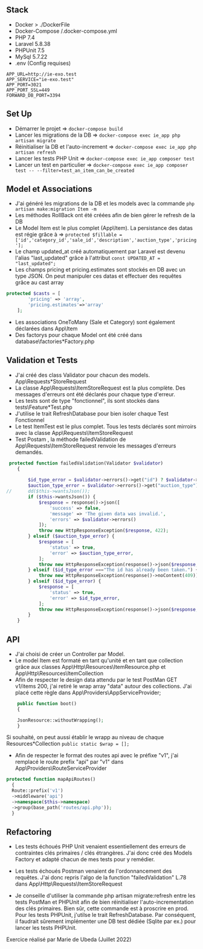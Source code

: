 ## Stack
- Docker > ./DockerFile
- Docker-Compose /.docker-compose.yml
- PHP 7.4
- Laravel 5.8.38
- PHPUnit 7.5
- MySql 5.7.22
- .env (Config requises)
```
APP_URL=http://ie-exo.test
APP_SERVICE="ie-exo.test"
APP_PORT=3021
APP_PORT_SSL=449
FORWARD_DB_PORT=3394
```

## Set Up
- Démarrer le projet  => `docker-compose build`
- Lancer les migrations de la DB => `docker-compose exec ie_app php artisan migrate`
- Réinitialiser la DB et l'auto-increment => `docker-compose exec ie_app php artisan refresh`
- Lancer les tests PHP Unit => `docker-compose exec ie_app composer test`
- Lancer un test en particulier => `docker-compose exec ie_app composer test -- --filter=test_an_item_can_be_created`

## Model et Associations
- J'ai généré les migrations de la DB et les models avec la commande
`php artisan make:migration Item -m`
- Les méthodes RollBack ont été créées afin de bien gérer le refresh de la DB
- Le Model Item est le plus complet (App\Item). La persistance des datas est régie grâce à => 
`protected $fillable =['id','category_id','sale_id','description','auction_type','pricing'];`
- Le champ updated_at créé automatiquement par Laravel est devenu l'alias "last_updated" grâce à l'attribut `const UPDATED_AT = "last_updated";`
- Les champs pricing et pricing.estimates sont stockés en DB avec un type JSON. On peut manipuler ces datas et effectuer des requêtes grâce au cast array
``` PHP
protected $casts = [
        'pricing' => 'array',
        'pricing.estimates'=>'array'
    ];
```
- Les associations OneToMany (Sale et Category) sont également déclarées dans App\Item
- Des factorys pour chaque Model ont été créé dans database\factories\*Factory.php

## Validation et Tests
- J'ai créé des class Validator pour chacun des models. App\Requests\*StoreRequest
- La classe App\Requests\ItemStoreRequest est la plus complète. Des messages d'erreurs ont été déclarés pour chaque type d'erreur.
- Les tests sont de type "fonctionnel", ils sont stockés dans tests\Feature\*Test.php
- J'utilise le trait RefreshDatabase pour bien isoler chaque Test Fonctionnel
- Le test ItemTest est le plus complet. Tous les tests déclarés sont mirroirs avec la classe App\Requests\ItemStoreRequest
- Test Postam , la méthode failedValidation de App\Requests\ItemStoreRequest renvoie les messages d'erreurs demandés.
```PHP
 protected function failedValidation(Validator $validator)
    {
        
        $id_type_error = $validator->errors()->get("id") ? $validator->errors()->get("id")[0] : false;
        $auction_type_error = $validator->errors()->get("auction_type") ? $validator->errors()->get("auction_type")[0] : false ;
//      dd($this->wantsJson());
        if ($this->wantsJson()) {
            $response = response()->json([
                'success' => false,
                'message' => 'The given data was invalid.',
                'errors' => $validator->errors()
            ]);
            throw new HttpResponseException($response, 422);
        } elseif ($auction_type_error) {
            $response = [
                'status' => true,
                'error' => $auction_type_error,
            ];
            throw new HttpResponseException(response()->json($response, 400));
        } elseif ($id_type_error ==="The id has already been taken.") {
            throw new HttpResponseException(response()->noContent(409));
        } elseif ($id_type_error) {
            $response = [
                'status' => true,
                'error' => $id_type_error,
            ];
            throw new HttpResponseException(response()->json($response, 400));
        }
    }
```
## API
- J'ai choisi de créer un Controller par Model. 
- Le model Item est formaté en tant qu'unité et en tant que collection grâce aux classes App\Http\Resources\ItemResource.php et App\Http\Resources\ItemCollection
- Afin de respecter le design data attendu par le test PostMan GET v1/items 200, 
j'ai retiré le wrap array "data" autour des collections. J'ai placé cette règle dans
  App\Providers\AppServiceProvider;
```PHP
    public function boot()
    {

    JsonResource::withoutWrapping();
    }    
```
Si souhaité, on peut aussi établir le wrapp au niveau de chaque Resources\*Collection
`public static $wrap = [];`

- Afin de respecter le format des routes api avec le préfixe "v1", j'ai remplacé le route prefix "api" par "v1" dans App\Providers\RouteServiceProvider
```PHP
protected function mapApiRoutes()
  {
  Route::prefix('v1')
  ->middleware('api')
  ->namespace($this->namespace)
  ->group(base_path('routes/api.php'));
  }
```



## Refactoring

- Les tests échoués PHP Unit venaient essentiellement des erreurs de contraintes clés primaires / clés étrangères.
  J'ai donc créé des Models Factory et adapté chacun de mes tests pour y remédier.

- Les tests échoués Postman venaient de l'ordonnancement des requêtes. J'ai donc repris l'algo de la function "failedValidation" L.78 dans App\Http\Requests\ItemStoreRequest

- Je conseille d'utiliser la commande php artisan migrate:refresh entre les tests PostMan et PHPUnit afin de bien réinitialiser l'auto-incrementation des clés primaires.
  Bien sûr, cette commande est à proscrire en prod.
  Pour les tests PHPUnit, j'utilse le trait RefreshDatabase. Par conséquent, il faudrait sûrement implémenter une DB test dédiée (Sqlite par ex.) pour lancer les tests PHPUnit.





Exercice réalisé par Marie de Ubeda (Juillet 2022)



